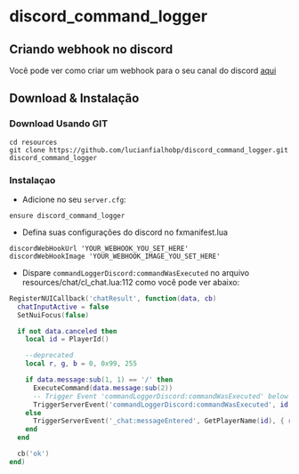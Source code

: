 # discord_command_logger

## Criando webhook no discord
Você pode ver como criar um webhook para o seu canal do discord [aqui](https://support.discord.com/hc/pt-br/articles/228383668-Usando-Webhooks)

## Download & Instalação

### Download Usando GIT

```
cd resources
git clone https://github.com/lucianfialhobp/discord_command_logger.git discord_command_logger
```


### Instalaçao
- Adicione no seu `server.cfg`:

```
ensure discord_command_logger
```

- Defina suas configurações do discord no fxmanifest.lua 

```
discordWebHookUrl 'YOUR_WEBHOOK_YOU_SET_HERE'
discordWebHookImage 'YOUR_WEBHOOK_IMAGE_YOU_SET_HERE'
```

- Dispare `commandLoggerDiscord:commandWasExecuted` no arquivo resources/chat/cl_chat.lua:112 como você pode ver abaixo:

```lua
RegisterNUICallback('chatResult', function(data, cb)
  chatInputActive = false
  SetNuiFocus(false)

  if not data.canceled then
    local id = PlayerId()

    --deprecated
    local r, g, b = 0, 0x99, 255

    if data.message:sub(1, 1) == '/' then
      ExecuteCommand(data.message:sub(2))
      -- Trigger Event 'commandLoggerDiscord:commandWasExecuted' below like this
      TriggerServerEvent('commandLoggerDiscord:commandWasExecuted', id, data)
    else
      TriggerServerEvent('_chat:messageEntered', GetPlayerName(id), { r, g, b }, data.message)
    end
  end

  cb('ok')
end)
```
